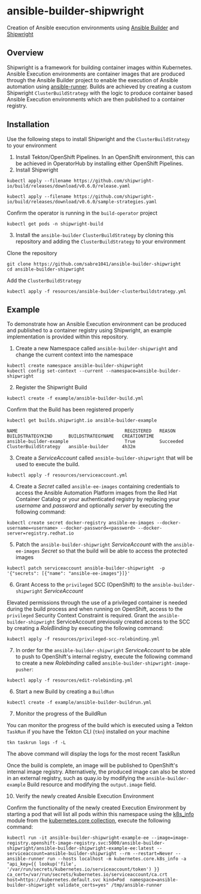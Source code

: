 # ansible-builder-shipwright

Creation of Ansible execution environments using [Ansible Builder](https://github.com/ansible/ansible-builder) and [Shipwright](https://github.com/ansible/ansible-builder)

## Overview

Shipwright is a framework for building container images within Kubernetes. Ansible Execution environments are container images that are produced through the Ansible Builder project to enable the execution of Ansible automation using [ansible-runner](https://github.com/ansible/ansible-runner). Builds are achieved by creating a custom Shipwright `ClusterBuildStrategy` with the logic to produce container based Ansible Execution environments which are then published to a container registry. 

## Installation

Use the following steps to install Shipwright and the `ClusterBuildStrategy` to your environment

1. Install Tekton/OpenShift Pipelines. In an OpenShift environment, this can be achieved in OperatorHub by installing either OpenShift Pipelines.
2. Install Shipwright

```
kubectl apply --filename https://github.com/shipwright-io/build/releases/download/v0.6.0/release.yaml

kubectl apply --filename https://github.com/shipwright-io/build/releases/download/v0.6.0/sample-strategies.yaml
```

Confirm the operator is running in the `build-operator` project

```
kubectl get pods -n shipwright-build
```

3. Install the `ansible-builder` `ClusterBuildStrategy` by cloning this repository and adding the `ClusterBuildStrategy` to your environment

Clone the repository

```
git clone https://github.com/sabre1041/ansible-builder-shipwright
cd ansible-builder-shipwright
```

Add the `ClusterBuildStrategy`

```
kubectl apply -f resources/ansible-builder-clusterbuildstrategy.yml
```

## Example

To demonstrate how an Ansible Execution environment can be produced and published to a container registry using Shipwright, an example implementation is provided within this repository.

1. Create a new Namespace called `ansible-builder-shipwright` and change the current context into the namespace

```
kubectl create namespace ansible-builder-shipwright
kubectl config set-context --current --namespace=ansible-builder-shipwright
```

2. Register the Shipwright Build

```
kubectl create -f example/ansible-builder-build.yml
```

Confirm that the Build has been registered properly

```
kubectl get builds.shipwright.io ansible-builder-example

NAME                                        REGISTERED   REASON                        BUILDSTRATEGYKIND      BUILDSTRATEGYNAME   CREATIONTIME
ansible-builder-example                     True         Succeeded                     ClusterBuildStrategy   ansible-builder     4h32m
```

3. Create a _ServiceAccount_ called `ansible-builder-shipwright` that will be used to execute the build.

```
kubectl apply -f resources/serviceaccount.yml
```

4. Create a _Secret_ called `ansible-ee-images` containing credentials to access the Ansible Automation Platform images from the Red Hat Container Catalog or your authenticated registry by replacing your _username_ and _password_ and optionally _server_ by executing the following command:

```
kubectl create secret docker-registry ansible-ee-images --docker-username=<username> --docker-password=<password> --docker-server=registry.redhat.io
```

5. Patch the `ansible-builder-shipwright` _ServiceAccount_ with the `ansible-ee-images` _Secret_ so that the build will be able to access the protected images

```
kubectl patch serviceaccount ansible-builder-shipwright  -p '{"secrets": [{"name": "ansible-ee-images"}]}'
```

6. Grant Access to the `privileged` SCC (OpenShift) to the `ansible-builder-shipwright` _ServiceAccount_

Elevated permissions through the use of a privileged container is needed during the build process and when running on OpenShift, access to the `privileged` Security Context Constraint is required. Grant the `ansible-builder-shipwright` ServiceAccount previously created access to the SCC by creating a _RoleBinding_ by executing the following command:

```
kubectl apply -f resources/privileged-scc-rolebinding.yml
```

7. In order for the `ansible-builder-shipwright` _ServiceAccount_ to be able to push to OpenShift's internal registry, execute the following command to create a new _Rolebinding_ called `ansible-builder-shipwright-image-pusher`:

```
kubectl apply -f resources/edit-rolebinding.yml
```

6. Start a new Build by creating a `BuildRun`

```
kubectl create -f example/ansible-builder-buildrun.yml
```

7. Monitor the progress of the BuildRun

You can monitor the progress of the build which is executed using a Tekton `TaskRun` if you have the Tekton CLI (`tkn`) installed on your machine

```
tkn taskrun logs -f -L
```

The above command will display the logs for the most recent TaskRun

Once the build is complete, an image will be published to OpenShift's internal image registry. Alternatively, the produced image can also be stored in an external registry, such as quay.io by modifying the `ansible-builder-example` Build resource and modifying the `output.image` field.

10. Verify the newly created Ansible Execution Environment

Confirm the functionality of the newly created Execution Environment by starting a pod that will list all pods within this namespace using the [k8s_info](https://docs.ansible.com/ansible/latest/collections/community/kubernetes/k8s_info_module.html) module from the [kubernetes.core collection](https://galaxy.ansible.com/kubernetes/core), execute the following command:

```
kubectl run -it ansible-builder-shipwright-example-ee --image=image-registry.openshift-image-registry.svc:5000/ansible-builder-shipwright/ansible-builder-shipwright-example-ee:latest --serviceaccount=ansible-builder-shipwright --rm --restart=Never -- ansible-runner run --hosts localhost -m kubernetes.core.k8s_info -a "api_key={{ lookup('file', '/var/run/secrets/kubernetes.io/serviceaccount/token') }} ca_cert=/var/run/secrets/kubernetes.io/serviceaccount/ca.crt host=https://kubernetes.default.svc kind=Pod  namespace=ansible-builder-shipwright validate_certs=yes" /tmp/ansible-runner
```
